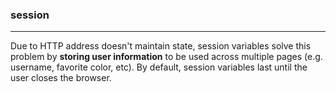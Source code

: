### session
---

Due to HTTP address doesn't maintain state, session variables solve this problem by **storing user information** to be used across multiple pages (e.g. username, favorite color, etc). By default, session variables last until the user closes the browser.


